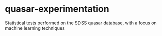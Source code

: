 # quasar-experimentation
Statistical tests performed on the SDSS quasar database, with a focus on machine learning techniques
